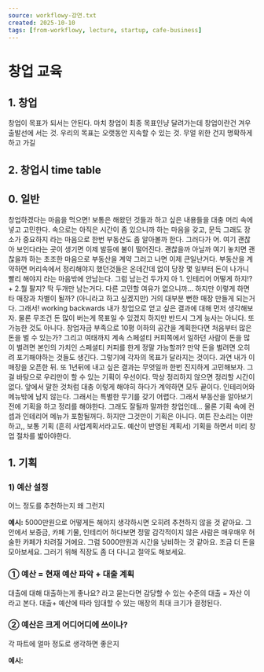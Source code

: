 ```yaml
---
source: workflowy-강연.txt
created: 2025-10-10
tags: [from-workflowy, lecture, startup, cafe-business]
---
```


# 창업 교육


## 1. 창업

창업이 목표가 되서는 안된다.
마치 창업이 최종 목표인냥 달려가는데
창업이란건 겨우 출발선에 서는 것.
우리의 목표는 오랫동안 지속할 수 있는 것.
무얼 위한 건지 명확하게 하고 가길

## 2. 창업시 time table


## 0. 일반

창업하겠다는 마음을 먹으면!
보통은 해왔던 것들과 하고 싶은 내용들을 대충 머리 속에 넣고 고민한다.
속으로는 아직은 시간이 좀 있으니까 하는 마음을 갖고,
문득 그래도 장소가 중요하지 라는 마음으로 한번 부동산도 좀 알아볼까 한다.
그러다가 어. 여기 괜찮아 보인다라는 곳이 생기면 이제 발등에 불이 떨어진다.
괜찮을까 아닐까 여기 놓치면 괜찮을까 하는 초조한 마음으로 부동산을 계약
그러고 나면 이제 큰일난거다.
부동산을 계약하면 머리속에서 정리해야지 했던것들은 온데간데 없이
당장 몇 일부터 돈이 나가니 빨리 해야지 라는 마음밖에 안남는다.
그럼 남는건 두가지
아 1. 인테리어 어떻게 하지!? + 2.뭘 팔지?
딱 두개만 남는거다.
다른 고민할 여유가 없으니까...
하지만 이렇게 하면 타 매장과 차별이 될까?
(아니라고 하고 싶겠지만) 거의 대부분 뻔한 매장 만들게 되는거다.
그래서!
working backwards
내가 창업으로 얻고 싶은 결과에 대해 먼저 생각해보자.
물론 무조건 돈 많이 버는게 목표일 수 있겠지
하지만 반드시 그게 능사는 아니다. 또 가능한 것도 아니다.
창업자금 부족으로 10평 이하의 공간을 계획한다면 처음부터 많은 돈을 벌 수 있는가?
그리고 여태까지 계속 스페셜티 커피쪽에서 일하던 사람이 돈을 많이 벌려면 본인의 가치인 스페셜티 커피를 한게 정말 가능할까?
만약 돈을 벌려면 오히려 포기해야하는 것들도 생긴다.
그렇기에 각자의 목표가 달라지는 것이다.
과연 내가 이 매장을 오픈한 뒤. 또 1년뒤에 내고 싶은 결과는 무엇일까 한번 진지하게 고민해보자.
그걸 바탕으로 우리만이 할 수 있는 기획이 우선이다.
막상 정리하지 않으면 정리할 시간이 없다.
앞에서 말한 것처럼 대충 이렇게 해야히 하다가 계약하면 모두 끝이다.
인테리어와 메뉴밖에 남지 않는다.
그래서는 특별한 무기를 갖기 어렵다.
그래서 부동산을 알아보기 전에 기획을 하고 정리를 해야한다.
그래도 잘될까 말까한 창업인데...
물론 기획 속에 컨셉과 인테리어 메뉴가 포함될꺼다.
하지만 그것만이 기획은 아니다.
여튼 잔소리는 이만하고,,
보통
기획 (흔히 사업계획서라고도. 예산이 반영된 계획서)
기획을 하면서
미리 창업 절차를 밟아야한다.

## 1. 기획


### 1) 예산 설정

어느 정도를 추천하는지
왜 그런지

**예시:** 5000만원으로 어떻게든 해야지 생각하시면 오히려 추천하지 않을 것 같아요. 그 안에서 보증금, 카페 기물, 인테리어 하다보면 정말 감각적이지 않은 사람은 매우매우 허술한 카페가 차려질 거에요. 그럼 5000만원과 시간을 낭비하는 것 같아요. 조금 더 돈을 모아보세요. 그러기 위해 직장도 좀 더 다니고 절약도 해보세요.


### ① 예산 = 현재 예산 파악 + 대출 계획

대출에 대해
대출하는게 좋나요? 라고 묻는다면
감당할 수 있는 수준의 대출 = 자산 이라고 본다.
대출+ 예산에 따라 임대할 수 있는 매장의 최대 크기가 결정된다.

### ② 예산은 크게 어디어디에 쓰이나?

각 파트에 얼마 정도로 생각하면 좋은지

**예시:** 
